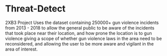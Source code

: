 # Threat-Detect
2XB3 Project 
Uses the dataset containing 250000+ gun violence incidents from 2013 - 2018 to allow the general public to be aware of the incidents that took place near their location, and how prone the location is to gun violence giving a scope of whether gun violence laws in the area need to be reconsidered, and allowing the user to be more aware and vigilant in the area of interest.
